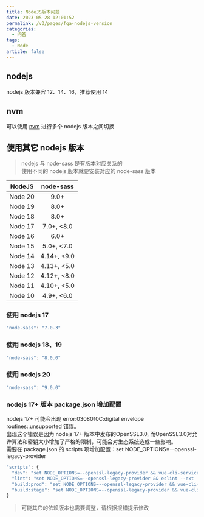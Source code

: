 ```yaml
---
title: NodeJS版本问题
date: 2023-05-28 12:01:52
permalink: /v3/pages/fqa-nodejs-version
categories: 
  - 问答
tags: 
  - Node
article: false
---
```


## nodejs
nodejs 版本兼容 12、14、16，推荐使用 14  

## nvm
可以使用 [nvm](https://github.com/coreybutler/nvm-windows) 进行多个 nodejs 版本之间切换

## 使用其它 nodejs 版本
> nodejs 与 node-sass 是有版本对应关系的  
> 使用不同的 nodejs 版本就要安装对应的 node-sass 版本  

|NodeJS  | node-sass                   |
|:------:|:---------------------------:|
|Node 20 | 9.0+                        |
|Node 19 | 8.0+                        |
|Node 18 | 8.0+                        |
|Node 17 | 7.0+, <8.0                  |
|Node 16 | 6.0+                        |
|Node 15 | 5.0+, <7.0                  |
|Node 14 | 4.14+, <9.0                 |
|Node 13 | 4.13+, <5.0                 |
|Node 12 | 4.12+, <8.0                 |
|Node 11 | 4.10+, <5.0                 |
|Node 10 | 4.9+, <6.0                  |

### 使用 nodejs 17
```js
"node-sass": "7.0.3"
```

### 使用 nodejs 18、19
```js
"node-sass": "8.0.0"
```

### 使用 nodejs 20
```js
"node-sass": "9.0.0"
```

### nodejs 17+ 版本 package.json 增加配置
nodejs 17+ 可能会出现 error:0308010C:digital envelope routines::unsupported 错误。  
出现这个错误是因为 nodejs 17+ 版本中发布的OpenSSL3.0, 而OpenSSL3.0对允许算法和密钥大小增加了严格的限制，可能会对生态系统造成一些影响。   
需要在 package.json 的 scripts 项增加配置：set NODE_OPTIONS=--openssl-legacy-provider  

```js
"scripts": {
  "dev": "set NODE_OPTIONS=--openssl-legacy-provider && vue-cli-service serve",
  "lint": "set NODE_OPTIONS=--openssl-legacy-provider && eslint --ext .js,.vue src",
  "build:prod": "set NODE_OPTIONS=--openssl-legacy-provider && vue-cli-service build",
  "build:stage": "set NODE_OPTIONS=--openssl-legacy-provider && vue-cli-service build --mode staging"
}
```

> 可能其它的依赖版本也需要调整，请根据报错提示修改
